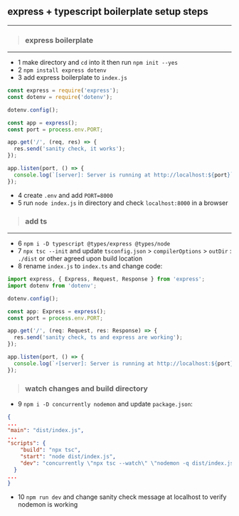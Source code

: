 

## express + typescript boilerplate setup steps
---
> ### express boilerplate
---
- 1 make directory and `cd` into it then run `npm init --yes`
- 2 `npm install express dotenv`
- 3 add express boilerplate to `index.js`
``` javascript
const express = require('express');
const dotenv = require('dotenv');

dotenv.config();

const app = express();
const port = process.env.PORT;

app.get('/', (req, res) => {
  res.send('sanity check, it works');
});

app.listen(port, () => {
  console.log(`[server]: Server is running at http://localhost:${port}`);
});
```
- 4 create `.env` and add `PORT=8000`
- 5 run `node index.js` in directory and check `localhost:8000` in a browser

> ### add ts
---
- 6 `npm i -D typescript @types/express @types/node`
- 7 `npx tsc --init` and update `tsconfig.json` > `compilerOptions` > `outDir` : `./dist` or other agreed upon build location
- 8 rename `index.js` to `index.ts` and change code:
``` typescript
import express, { Express, Request, Response } from 'express';
import dotenv from 'dotenv';

dotenv.config();

const app: Express = express();
const port = process.env.PORT;

app.get('/', (req: Request, res: Response) => {
  res.send('sanity check, ts and express are working');
});

app.listen(port, () => {
  console.log(`⚡️[server]: Server is running at http://localhost:${port}`);
});
```
> ### watch changes and build directory
- 9 `npm i -D concurrently nodemon` and update `package.json`:
```json
{
...
"main": "dist/index.js",
...
"scripts": {
    "build": "npx tsc",
    "start": "node dist/index.js",
    "dev": "concurrently \"npx tsc --watch\" \"nodemon -q dist/index.js\""
  }
...
}
```
- 10 `npm run dev` and change sanity check message at localhost to verify nodemon is working
